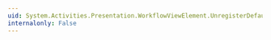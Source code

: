 ```yaml
---
uid: System.Activities.Presentation.WorkflowViewElement.UnregisterDefaultCompositeView(System.Activities.Presentation.ICompositeView)
internalonly: False
---
```

